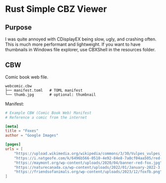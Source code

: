 # Rust Simple CBZ Viewer

## Purpose
I was quite annoyed with CDisplayEX being slow, ugly, and crashing often. 
This is much more performant and lightweight.
If you want to have thumbnails in Windows file explorer, use CBXShell in the resources folder.

## CBW
Comic book web file.

```
webcomic.cbw
├── manifest.toml   # TOML manifest
└── thumb.jpg    	# optional: thumbnail
```
Manifest:
```toml
# Example CBW (Comic Book Web) Manifest
# Reference a comic from the internet

[meta]
title = "Foxes"
author = "Google Images"

[pages]
urls = [
	"https://upload.wikimedia.org/wikipedia/commons/3/30/Vulpes_vulpes_ssp_fulvus.jpg",
	"https://i.natgeofe.com/k/6496b566-0510-4e92-84e8-7a0cf04aa505/red-fox-portrait_3x4.jpg",
	"https://maymont.org/wp-content/uploads/2020/04/banner-red-fox.jpg",
	"https://naturecanada.ca/wp-content/uploads/2022/01/January-2022-3.png",
	"https://friendsofanimals.org/wp-content/uploads/2023/12/foxfb.png",
]
```

